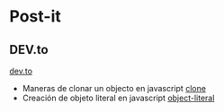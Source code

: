 # Post-it 

## DEV.to 
[dev.to](dev.to/dashboard)

- Maneras de clonar un objecto en javascript
[clone](https://github.com/VictorHugoAguilar/post-it/blob/main/clone-objects-javascript.md)
- Creación de objeto literal en javascript
[object-literal](https://github.com/VictorHugoAguilar/post-it/blob/main/object-literals-javascript.md)
